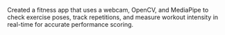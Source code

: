  Created a fitness app that uses a webcam, OpenCV, and MediaPipe to
 check exercise poses, track repetitions, and measure workout intensity
 in real-time for accurate performance scoring.
